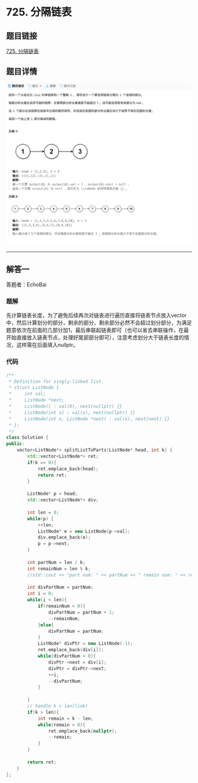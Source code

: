 # 725. 分隔链表
## 题目链接  
[725. 分隔链表](https://leetcode.cn/problems/split-linked-list-in-parts/description/)
## 题目详情
![题目图片](Img/725.png)

***
## 解答一
答题者：EchoBai

### 题解
先计算链表长度，为了避免后续再次对链表进行遍历直接将链表节点放入vector中，然后计算划分的部分，剩余的部分，剩余部分必然不会超过划分部分，为满足题意依次在前面的几部分加1，最后串联起链表即可（也可以省去串联操作，在最开始直接放入链表节点，处理好尾部部分即可），注意考虑划分大于链表长度的情况，这样需在后面填入nullptr。

### 代码
``` cpp
/**
 * Definition for singly-linked list.
 * struct ListNode {
 *     int val;
 *     ListNode *next;
 *     ListNode() : val(0), next(nullptr) {}
 *     ListNode(int x) : val(x), next(nullptr) {}
 *     ListNode(int x, ListNode *next) : val(x), next(next) {}
 * };
 */
class Solution {
public:
    vector<ListNode*> splitListToParts(ListNode* head, int k) {
        std::vector<ListNode*> ret;
        if(k == 0){
            ret.emplace_back(head);
            return ret;
        }

        ListNode* p = head;
        std::vector<ListNode*> div;

        int len = 0;
        while(p) {
            ++len;
            ListNode* e = new ListNode(p->val);
            div.emplace_back(e);
            p = p->next;
        }

        int partNum = len / k;
        int remainNum = len % k;
        //std::cout << "part num: " << partNum << " remain num: " << remainNum << std::endl;

        int divPartNum = partNum;
        int i = 0;
        while(i < len){
            if(remainNum > 0){
                divPartNum = partNum + 1;
                --remainNum;
            }else{
                divPartNum = partNum;
            }
            ListNode* divPtr = new ListNode(-1);
            ret.emplace_back(div[i]);
            while(divPartNum > 0){
                divPtr->next = div[i];
                divPtr = divPtr->next;
                ++i;
                --divPartNum;
            }
            
        }
        // handle k > len(link)
        if(k > len){
            int remain = k - len;
            while(remain > 0){
                ret.emplace_back(nullptr);
                --remain;
            }
        }

        return ret;
    }
};
```
